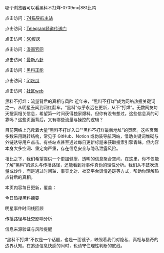 哪个浏览器可以看黑料不打烊-0709mx|881比鸭

点击访问：<a href="https://74mao.com/">74猫导航主站</a>

点击访问：<a href="https://74mao.com/">Telegram频道传送门</a>

点击访问：<a href="https://heiliaokof3cy.pages.dev">50度灰</a>

点击访问：<a href="https://heiliaotlyq53.pages.dev">漫画官网</a>

点击访问：<a href="https://heiliao3gvg9x.pages.dev">最新八卦</a>

点击访问：<a href="https://heiliaoxfe5rb.pages.dev">黑料正能</a>

点击访问：<a href="https://heiliaoubleqx.pages.dev">51吃瓜</a>

点击访问：<a href="https://heiliao5s28gk.pages.dev ">社区web</a>

黑料不打烊：流量背后的真相与风险
近年来，“黑料不打烊”成为网络热搜关键词之一。从明星丑闻到网红翻车，“黑料”似乎永远在更新，从不“打烊”。无数网友每天搜索相关信息，希望第一时间获得独家爆料。但你有没有想过，这些信息真的可靠吗？这些页面背后，又有哪些流量与操控的逻辑？

目前网络上充斥着大量“黑料不打烊入口”“黑料不打烊最新地址”的页面。这些页面多数采用跳转结构，常见于 GitHub、Notion 或伪装导航网站，借助关键词堆砌与外链诱导用户点击。有些站点甚至通过每日更新标题来获取搜索引擎青睐，但内容本身大多空洞、重定向严重，存在信息安全与隐私泄露风险。

相比之下，我们希望提供一个更加健康、透明的信息聚合空间。在这里，你不仅能了解“黑料”的源头与传播路径，还能看到对事件真伪的理性分析。我们从不鼓吹流量或炒作，而是通过时间轴、事实比对、社交平台舆情追踪等方式，帮助你理解热点背后的真相。

本页内容每日更新，覆盖：

今日热搜黑料摘要

明星事件时间线回顾

传播路径与社交影响分析

信息来源验证与风险提醒

“黑料不打烊”不仅是一个话题，也是一面镜子，映照着我们对隐私、真相与猎奇的边界认知。在追逐信息快感的同时，也请守住理性判断的底线。

